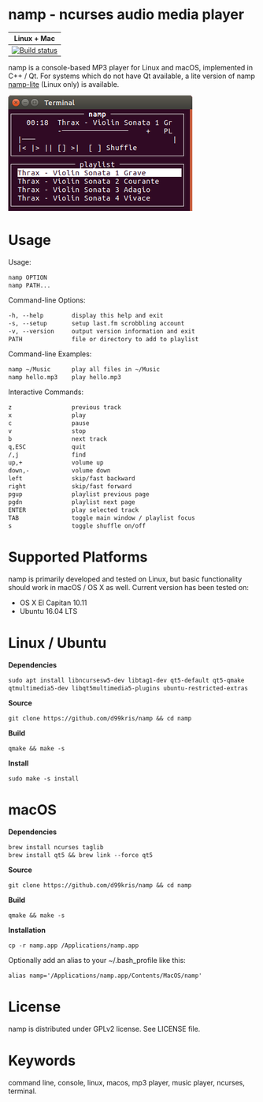 namp - ncurses audio media player
=================================

| **Linux + Mac** |
|-----------------|
| [![Build status](https://travis-ci.org/d99kris/namp.svg?branch=master)](https://travis-ci.org/d99kris/namp) |

namp is a console-based MP3 player for Linux and macOS, implemented in C++ / Qt.
For systems which do not have Qt available, a lite version of namp 
[namp-lite](https://github.com/d99kris/namp-lite) (Linux only) is available.

![linux screenshot](/res/namp-linux-screenshot.png) 


Usage
=====
Usage:

    namp OPTION
    namp PATH...

Command-line Options:

    -h, --help        display this help and exit
    -s, --setup       setup last.fm scrobbling account
    -v, --version     output version information and exit
    PATH              file or directory to add to playlist

Command-line Examples:

    namp ~/Music      play all files in ~/Music
    namp hello.mp3    play hello.mp3

Interactive Commands:

    z                 previous track
    x                 play
    c                 pause
    v                 stop
    b                 next track
    q,ESC             quit
    /,j               find
    up,+              volume up
    down,-            volume down
    left              skip/fast backward
    right             skip/fast forward
    pgup              playlist previous page
    pgdn              playlist next page
    ENTER             play selected track
    TAB               toggle main window / playlist focus
    s                 toggle shuffle on/off

Supported Platforms
===================
namp is primarily developed and tested on Linux, but basic functionality should work in macOS / OS X as well. Current version has been tested on:

- OS X El Capitan 10.11
- Ubuntu 16.04 LTS

Linux / Ubuntu
==============

**Dependencies**

    sudo apt install libncursesw5-dev libtag1-dev qt5-default qt5-qmake qtmultimedia5-dev libqt5multimedia5-plugins ubuntu-restricted-extras

**Source**

    git clone https://github.com/d99kris/namp && cd namp

**Build**

    qmake && make -s

**Install**

    sudo make -s install

macOS
=====

**Dependencies**

    brew install ncurses taglib
    brew install qt5 && brew link --force qt5

**Source**

    git clone https://github.com/d99kris/namp && cd namp

**Build**

    qmake && make -s

**Installation**

    cp -r namp.app /Applications/namp.app

Optionally add an alias to your ~/.bash_profile like this:

    alias namp='/Applications/namp.app/Contents/MacOS/namp'

License
=======
namp is distributed under GPLv2 license. See LICENSE file.

Keywords
========
command line, console, linux, macos, mp3 player, music player, ncurses, terminal.

